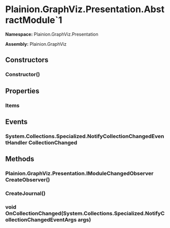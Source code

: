 
# Plainion.GraphViz.Presentation.AbstractModule`1

**Namespace:** Plainion.GraphViz.Presentation

**Assembly:** Plainion.GraphViz


## Constructors

### Constructor()


## Properties

###  Items


## Events

### System.Collections.Specialized.NotifyCollectionChangedEventHandler CollectionChanged


## Methods

### Plainion.GraphViz.Presentation.IModuleChangedObserver CreateObserver()

###  CreateJournal()

### void OnCollectionChanged(System.Collections.Specialized.NotifyCollectionChangedEventArgs args)
